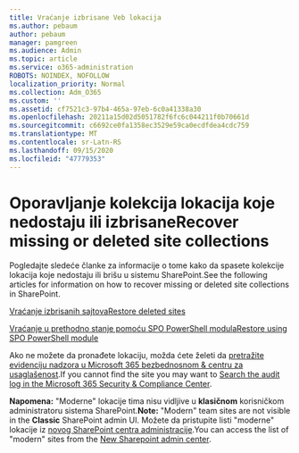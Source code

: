 ```yaml
---
title: Vraćanje izbrisane Veb lokacija
ms.author: pebaum
author: pebaum
manager: pamgreen
ms.audience: Admin
ms.topic: article
ms.service: o365-administration
ROBOTS: NOINDEX, NOFOLLOW
localization_priority: Normal
ms.collection: Adm_O365
ms.custom: ''
ms.assetid: cf7521c3-97b4-465a-97eb-6c0a41338a30
ms.openlocfilehash: 20211a15d02d5051782f6fc6c044211f0b70661d
ms.sourcegitcommit: c6692ce0fa1358ec3529e59ca0ecdfdea4cdc759
ms.translationtype: MT
ms.contentlocale: sr-Latn-RS
ms.lasthandoff: 09/15/2020
ms.locfileid: "47779353"
---
```

# <a name="recover-missing-or-deleted-site-collections"></a><span data-ttu-id="69c9c-102">Oporavljanje kolekcija lokacija koje nedostaju ili izbrisane</span><span class="sxs-lookup"><span data-stu-id="69c9c-102">Recover missing or deleted site collections</span></span>

<span data-ttu-id="69c9c-103">Pogledajte sledeće članke za informacije o tome kako da spasete kolekcije lokacija koje nedostaju ili brišu u sistemu SharePoint.</span><span class="sxs-lookup"><span data-stu-id="69c9c-103">See the following articles for information on how to recover missing or deleted site collections in SharePoint.</span></span>

[<span data-ttu-id="69c9c-104">Vraćanje izbrisanih sajtova</span><span class="sxs-lookup"><span data-stu-id="69c9c-104">Restore deleted sites</span></span>](https://docs.microsoft.com/sharepoint/restore-deleted-site-collection)

[<span data-ttu-id="69c9c-105">Vraćanje u prethodno stanje pomoću SPO PowerShell modula</span><span class="sxs-lookup"><span data-stu-id="69c9c-105">Restore using SPO PowerShell module</span></span>](https://support.office.com/article/Introduction-to-the-SharePoint-Online-Management-Shell-C16941C3-19B4-4710-8056-34C034493429)

<span data-ttu-id="69c9c-106">Ako ne možete da pronađete lokaciju, možda ćete želeti da [pretražite evidenciju nadzora u Microsoft 365 bezbednosnom &amp; centru za usaglašenost](https://docs.microsoft.com/microsoft-365/compliance/search-the-audit-log-in-security-and-compliance).</span><span class="sxs-lookup"><span data-stu-id="69c9c-106">If you cannot find the site you may want to [Search the audit log in the Microsoft 365 Security &amp; Compliance Center](https://docs.microsoft.com/microsoft-365/compliance/search-the-audit-log-in-security-and-compliance).</span></span>

<span data-ttu-id="69c9c-107">**Napomena:** "Moderne" lokacije tima nisu vidljive u **klasičnom** korisničkom administratoru sistema SharePoint.</span><span class="sxs-lookup"><span data-stu-id="69c9c-107">**Note:** "Modern" team sites are not visible in the **Classic** SharePoint admin UI.</span></span> <span data-ttu-id="69c9c-108">Možete da pristupite listi "moderne" lokacije iz [novog SharePoint centra administracije](https://docs.microsoft.com/sharepoint/get-started-new-admin-center).</span><span class="sxs-lookup"><span data-stu-id="69c9c-108">You can access the list of "modern" sites from the [New Sharepoint admin center](https://docs.microsoft.com/sharepoint/get-started-new-admin-center).</span></span>


